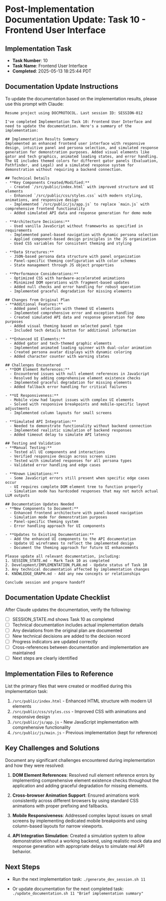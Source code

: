 # Post-Implementation Documentation Update: Task 10 - Frontend User Interface

## Implementation Task
- **Task Number**: 10
- **Task Name**: Frontend User Interface
- **Completed**: 2025-05-13 18:25:44 PDT

## Documentation Update Instructions

To update the documentation based on the implementation results, please use this prompt with Claude:

```
Resume project using DOCPROTOCOL. Last session ID: SESSION-012

I've completed Implementation Task 10: Frontend User Interface and need to update the documentation. Here's a summary of the implementation:

## Implementation Results Summary
Implemented an enhanced frontend user interface with responsive design, intuitive panel and persona selection, and simulated response generation for demonstration purposes. Added visual elements like gator and tech graphics, animated loading states, and error handling. The UI includes themed colors for different gator panels (Evaluation, Pathfinder, and Legal) and a simulated response system for demonstration without requiring a backend connection.

## Technical Details
- **Key Components Created/Modified:**
  - Created `/src/public/index.html` with improved structure and UI elements
  - Enhanced `/src/public/css/styles.css` with modern styling, animations, and responsive design
  - Implemented `/src/public/js/app.js` to replace `main.js` with comprehensive frontend functionality
  - Added simulated API data and response generation for demo mode

- **Architecture Decisions:**
  - Used vanilla JavaScript without frameworks as specified in requirements
  - Implemented panel-based navigation with dynamic persona selection
  - Applied component-based design principles in the JS organization
  - Used CSS variables for consistent theming and styling

- **Data Structures:**
  - JSON-based persona data structure with panel organization
  - Panel-specific theming configuration with color schemes
  - State management through JS object properties

- **Performance Considerations:**
  - Optimized CSS with hardware-accelerated animations
  - Minimized DOM operations with fragment-based updates
  - Added null checks and error handling for robust operation
  - Implemented graceful degradation for missing elements

## Changes from Original Plan
- **Additional Features:**
  - Added panel selection with themed UI elements
  - Implemented comprehensive error and exception handling
  - Created simulated API data and response generation for demo purposes
  - Added visual theming based on selected panel type
  - Included tech details button for additional information

- **Enhanced UI Elements:**
  - Added gator and tech-themed graphic elements
  - Implemented animated loading spinner with dual-color animation
  - Created persona avatar displays with dynamic coloring
  - Added character counter with warning states

## Challenges Encountered
- **DOM Element References:**
  - Encountered issues with null element references in JavaScript
  - Resolved by adding comprehensive element existence checks
  - Implemented graceful degradation for missing elements
  - Added fallback error handling for critical failures

- **UI Responsiveness:**
  - Mobile view had layout issues with complex UI elements
  - Solved with responsive breakpoints and mobile-specific layout adjustments
  - Implemented column layouts for small screens

- **Simulated API Integration:**
  - Needed to demonstrate functionality without backend connection
  - Implemented realistic simulation of backend responses
  - Added timeout delay to simulate API latency

## Testing and Validation
- **Manual Testing:**
  - Tested all UI components and interactions
  - Verified responsive design across screen sizes
  - Tested with simulated responses for all persona types
  - Validated error handling and edge cases

- **Known Limitations:**
  - Some JavaScript errors still present when specific edge cases occur
  - UI requires complete DOM element tree to function properly
  - Simulation mode has hardcoded responses that may not match actual LLM outputs

## Documentation Updates Needed
- **New Components to Document:**
  - Enhanced frontend architecture with panel-based navigation
  - Simulation mode for demonstration purposes
  - Panel-specific theming system
  - Error handling approach for UI components

- **Updates to Existing Documentation:**
  - Add the enhanced UI components to the API documentation
  - Update UI wireframes to reflect the implemented design
  - Document the theming approach for future UI enhancements

Please update all relevant documentation, including:
1. SESSION_STATE.md - Mark Task 10 as completed
2. Development/IMPLEMENTATION_PLAN.md - Update status of Task 10
3. Any technical documentation affected by implementation changes
4. KNOWLEDGE_GRAPH.md - Add any new concepts or relationships

Conclude session and prepare handoff
```

## Documentation Update Checklist

After Claude updates the documentation, verify the following:

- [ ] SESSION_STATE.md shows Task 10 as completed
- [ ] Technical documentation includes actual implementation details
- [ ] Any deviations from the original plan are documented
- [ ] New technical decisions are added to the decision record
- [ ] Progress indicators are updated correctly
- [ ] Cross-references between documentation and implementation are maintained
- [ ] Next steps are clearly identified

## Implementation Files to Reference

List the primary files that were created or modified during this implementation task:

1. `/src/public/index.html` - Enhanced HTML structure with modern UI elements
2. `/src/public/css/styles.css` - Improved CSS with animations and responsive design
3. `/src/public/js/app.js` - New JavaScript implementation with comprehensive functionality
4. `/src/public/js/main.js` - Previous implementation (kept for reference)

## Key Challenges and Solutions

Document any significant challenges encountered during implementation and how they were resolved:

1. **DOM Element References**: Resolved null element reference errors by implementing comprehensive element existence checks throughout the application and adding graceful degradation for missing elements.

2. **Cross-browser Animation Support**: Ensured animations work consistently across different browsers by using standard CSS animations with proper prefixing and fallbacks.

3. **Mobile Responsiveness**: Addressed complex layout issues on small screens by implementing dedicated mobile breakpoints and using column-based layouts for narrow viewports.

4. **API Integration Simulation**: Created a simulation system to allow demonstration without a working backend, using realistic mock data and response generation with appropriate delays to simulate real API behavior.

## Next Steps

- Run the next implementation task:
  `./generate_dev_session.sh 11`

- Or update documentation for the next completed task:
  `./update_documentation.sh 11 "Brief implementation summary"`
